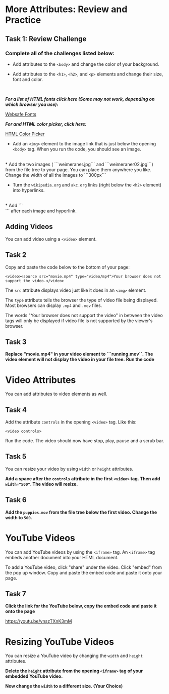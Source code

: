 # More Attributes: Review and Practice

## Task 1: Review Challenge
### Complete all of the challenges listed below:

* Add attributes to the ```<body>``` and change the color of your background.

* Add attributes to the ```<h1>```, ```<h2>```, and ```<p>``` elements and change their size, font and color.
<br>
  
  ***For a list of HTML fonts click here (Some may not work, depending on which browser you use):***
<br>

  [Websafe Fonts](https://www.w3schools.com/cssref/css_websafe_fonts.asp)
<br>

  ***For and HTML color picker, click here:***
<br>

  [HTML Color Picker](https://htmlcolorcodes.com/color-picker/)
<br>

* Add an ```<img>``` element to the image link that is just below the opening ```<body>``` tag.  When you run the code, you should see an image.
<br>
* Add the two images ( ```weimeraner.jpg``` and ```weimeraner02.jpg```) from the file tree to your page.  You can place them anywhere you like.  Change the width of all the images to ```300px```
<br>

* Turn the ```wikipedia.org``` and ```akc.org``` links (right below the ```<h2>``` element) into hyperlinks.
 <br> 
* Add ```<br>``` after each image and hyperlink.

## Adding Videos

You can add video using a ```<video>``` element.

## Task 2

Copy and paste the code below to the bottom of your page:

```<video><source src="movie.mp4" type="video/mp4">Your browser does not support the video.</video>```

The ```src``` attribute displays video just like it does in an ```<img>``` element.

The ```type``` attribute tells the browser the type of video file being displayed. Most browsers can display ```.mp4``` and ```.mov``` files.

The words "Your browser does not support the video" in between the video tags will only be displayed if video file is not supported by the viewer's browser.

## Task 3

**Replace "movie.mp4" in your video element to ```running.mov``.  The video element will not display the video in your file tree.** **Run the code**

# Video Attributes

You can add attributes to video elements as well.

## Task 4

Add the attribute ```controls``` in the opening ```<video>``` tag. Like this:

```<video controls>```

Run the code.  The video should now have stop, play, pause and a scrub bar.

## Task 5

You can resize your video by using ```width``` or ```height``` attributes.

**Add a space after the ```controls``` attribute in the first ```<video>``` tag. Then add ```width="500"```.  The  video  will resize.**

## Task 6

**Add the ```puppies.mov``` from the file tree below the first video.  Change the width to ```500```.**

# YouTube Videos

You can add YouTube videos by using the ```<iframe>``` tag. An ```<iframe>``` tag embeds another document into your HTML document.

To add a YouTube video, click "share" under the video.  Click "embed" from the pop up window.  Copy and paste the embed code and paste it onto your page.

## Task 7

**Click the link for the YouTube below, copy the embed code and paste it onto the page**

https://youtu.be/vnszTXnK3mM

# Resizing YouTube Videos

You can resize a YouTube video by changing the ```width``` and ```height``` attributes.  

**Delete the ```height``` attribute from the opening ```<iframe>``` tag of your embedded YouTube video.**

**Now change the ```width``` to a different size. (Your Choice)**